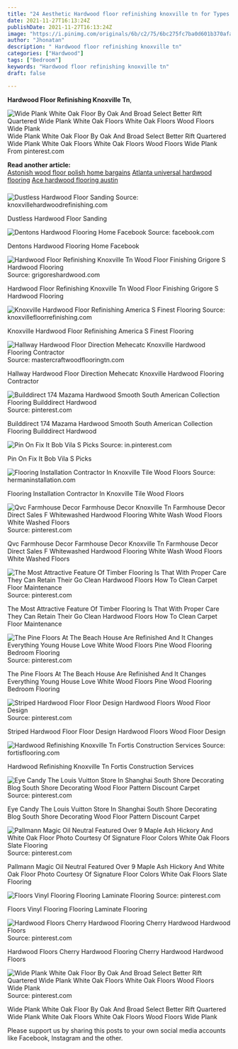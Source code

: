 ```yaml
---
title: "24 Aesthetic Hardwood floor refinishing knoxville tn for Types of Floor"
date: 2021-11-27T16:13:24Z
publishDate: 2021-11-27T16:13:24Z
image: "https://i.pinimg.com/originals/6b/c2/75/6bc275fc7ba0d601b370afa42f608a63.jpg"
author: "Jhonatan"
description: " Hardwood floor refinishing knoxville tn"
categories: ["Hardwood"]
tags: ["Bedroom"]
keywords: "Hardwood floor refinishing knoxville tn"
draft: false

---
```

<!-- Head tag Code -->
**Hardwood Floor Refinishing Knoxville Tn**, 

![Wide Plank White Oak Floor By Oak And Broad Select Better Rift Quartered Wide Plank White Oak Floors White Oak Floors Wood Floors Wide Plank](https://i.pinimg.com/originals/6b/c2/75/6bc275fc7ba0d601b370afa42f608a63.jpg "Wide Plank White Oak Floor By Oak And Broad Select Better Rift Quartered Wide Plank White Oak Floors White Oak Floors Wood Floors Wide Plank")
Wide Plank White Oak Floor By Oak And Broad Select Better Rift Quartered Wide Plank White Oak Floors White Oak Floors Wood Floors Wide Plank From pinterest.com

**Read another article:**  
[Astonish wood floor polish home bargains](/astonish-wood-floor-polish-home-bargains/)
[Atlanta universal hardwood flooring](/atlanta-universal-hardwood-flooring/)
[Ace hardwood flooring austin](/ace-hardwood-flooring-austin/)




### 

 


![Dustless Hardwood Floor Sanding](http://www.knoxvillehardwoodrefinishing.com/wp-content/uploads/2016/09/14212593_1161069177299393_9903819861205184_n.jpg "Dustless Hardwood Floor Sanding")
Source: knoxvillehardwoodrefinishing.com

Dustless Hardwood Floor Sanding  

![Dentons Hardwood Flooring Home Facebook](https://lookaside.fbsbx.com/lookaside/crawler/media/?media_id=164699993555540 "Dentons Hardwood Flooring Home Facebook")
Source: facebook.com

Dentons Hardwood Flooring Home Facebook  

![Hardwood Floor Refinishing Knoxville Tn Wood Floor Finishing Grigore S Hardwood Flooring](https://grigoreshardwood.com/site/wp-content/uploads/finishing-1.jpg "Hardwood Floor Refinishing Knoxville Tn Wood Floor Finishing Grigore S Hardwood Flooring")
Source: grigoreshardwood.com

Hardwood Floor Refinishing Knoxville Tn Wood Floor Finishing Grigore S Hardwood Flooring  

![Knoxville Hardwood Floor Refinishing America S Finest Flooring](https://img1.wsimg.com/isteam/ip/e18ab5f6-a22b-47f9-9c5b-082d91ba0f2c/finishedfloors.jpg/:/rs=w:365,h:365,cg:true,m/cr=w:365,h:365 "Knoxville Hardwood Floor Refinishing America S Finest Flooring")
Source: knoxvillefloorrefinishing.com

Knoxville Hardwood Floor Refinishing America S Finest Flooring  

![Hallway Hardwood Floor Direction Mehecatc Knoxville Hardwood Flooring Contractor](https://mastercraftwoodflooringtn.com/wp-content/uploads/2015/11/hallway-hardwood-floor-direction-mehecatc.jpg "Hallway Hardwood Floor Direction Mehecatc Knoxville Hardwood Flooring Contractor")
Source: mastercraftwoodflooringtn.com

Hallway Hardwood Floor Direction Mehecatc Knoxville Hardwood Flooring Contractor  

![Builddirect 174 Mazama Hardwood Smooth South American Collection Flooring Builddirect Hardwood](https://i.pinimg.com/originals/3b/f2/6c/3bf26c43f45abb6e9b99e011509db185.jpg "Builddirect 174 Mazama Hardwood Smooth South American Collection Flooring Builddirect Hardwood")
Source: pinterest.com

Builddirect 174 Mazama Hardwood Smooth South American Collection Flooring Builddirect Hardwood  

![Pin On Fix It Bob Vila S Picks](https://i.pinimg.com/originals/6c/c9/c9/6cc9c9d6cc3d7dab2984c218842c9695.jpg "Pin On Fix It Bob Vila S Picks")
Source: in.pinterest.com

Pin On Fix It Bob Vila S Picks  

![Flooring Installation Contractor In Knoxville Tile Wood Floors](https://hermaninstallation.com/wp-content/uploads/banner-1-1.jpg "Flooring Installation Contractor In Knoxville Tile Wood Floors")
Source: hermaninstallation.com

Flooring Installation Contractor In Knoxville Tile Wood Floors  

![Qvc Farmhouse Decor Farmhouse Decor Knoxville Tn Farmhouse Decor Direct Sales F Whitewashed Hardwood Flooring White Wash Wood Floors White Washed Floors](https://i.pinimg.com/474x/0a/86/78/0a86781b52c3837cca850231bf3dcf3d.jpg "Qvc Farmhouse Decor Farmhouse Decor Knoxville Tn Farmhouse Decor Direct Sales F Whitewashed Hardwood Flooring White Wash Wood Floors White Washed Floors")
Source: pinterest.com

Qvc Farmhouse Decor Farmhouse Decor Knoxville Tn Farmhouse Decor Direct Sales F Whitewashed Hardwood Flooring White Wash Wood Floors White Washed Floors  

![The Most Attractive Feature Of Timber Flooring Is That With Proper Care They Can Retain Their Go Clean Hardwood Floors How To Clean Carpet Floor Maintenance](https://i.pinimg.com/736x/d1/6f/88/d16f886f60b1dd3b56260434282ec9eb.jpg "The Most Attractive Feature Of Timber Flooring Is That With Proper Care They Can Retain Their Go Clean Hardwood Floors How To Clean Carpet Floor Maintenance")
Source: pinterest.com

The Most Attractive Feature Of Timber Flooring Is That With Proper Care They Can Retain Their Go Clean Hardwood Floors How To Clean Carpet Floor Maintenance  

![The Pine Floors At The Beach House Are Refinished And It Changes Everything Young House Love White Wood Floors Pine Wood Flooring Bedroom Flooring](https://i.pinimg.com/originals/57/5f/41/575f418af21140feb51c0a111dc0856a.jpg "The Pine Floors At The Beach House Are Refinished And It Changes Everything Young House Love White Wood Floors Pine Wood Flooring Bedroom Flooring")
Source: pinterest.com

The Pine Floors At The Beach House Are Refinished And It Changes Everything Young House Love White Wood Floors Pine Wood Flooring Bedroom Flooring  

![Striped Hardwood Floor Floor Design Hardwood Floors Wood Floor Design](https://i.pinimg.com/originals/27/ce/bc/27cebc0b84319a1560721f1a6facbdfe.jpg "Striped Hardwood Floor Floor Design Hardwood Floors Wood Floor Design")
Source: pinterest.com

Striped Hardwood Floor Floor Design Hardwood Floors Wood Floor Design  

![Hardwood Refinishing Knoxville Tn Fortis Construction Services](https://static.wixstatic.com/media/c83fd5_6b6d518c40204f51a589d0c3c64beef7~mv2.jpg/v1/fill/w_528,h_240,al_c,q_80,usm_0.66_1.00_0.01/1155.webp "Hardwood Refinishing Knoxville Tn Fortis Construction Services")
Source: fortisflooring.com

Hardwood Refinishing Knoxville Tn Fortis Construction Services  

![Eye Candy The Louis Vuitton Store In Shanghai South Shore Decorating Blog South Shore Decorating Wood Floor Pattern Discount Carpet](https://i.pinimg.com/originals/25/46/1b/25461beef68ecaa4d3edf55a669e9ad8.jpg "Eye Candy The Louis Vuitton Store In Shanghai South Shore Decorating Blog South Shore Decorating Wood Floor Pattern Discount Carpet")
Source: pinterest.com

Eye Candy The Louis Vuitton Store In Shanghai South Shore Decorating Blog South Shore Decorating Wood Floor Pattern Discount Carpet  

![Pallmann Magic Oil Neutral Featured Over 9 Maple Ash Hickory And White Oak Floor Photo Courtesy Of Signature Floor Colors White Oak Floors Slate Flooring](https://i.pinimg.com/originals/c1/1a/7d/c11a7db1573d2036ce8afaed18260978.jpg "Pallmann Magic Oil Neutral Featured Over 9 Maple Ash Hickory And White Oak Floor Photo Courtesy Of Signature Floor Colors White Oak Floors Slate Flooring")
Source: pinterest.com

Pallmann Magic Oil Neutral Featured Over 9 Maple Ash Hickory And White Oak Floor Photo Courtesy Of Signature Floor Colors White Oak Floors Slate Flooring  

![Floors Vinyl Flooring Flooring Laminate Flooring](https://i.pinimg.com/originals/7b/df/6d/7bdf6d8489b326f3faaa55c5d9fdfec6.jpg "Floors Vinyl Flooring Flooring Laminate Flooring")
Source: pinterest.com

Floors Vinyl Flooring Flooring Laminate Flooring  

![Hardwood Floors Cherry Hardwood Flooring Cherry Hardwood Hardwood Floors](https://i.pinimg.com/736x/a0/43/5b/a0435b235ed64143393bc51f57581270--flooring-ideas-wood-flooring.jpg "Hardwood Floors Cherry Hardwood Flooring Cherry Hardwood Hardwood Floors")
Source: pinterest.com

Hardwood Floors Cherry Hardwood Flooring Cherry Hardwood Hardwood Floors  

![Wide Plank White Oak Floor By Oak And Broad Select Better Rift Quartered Wide Plank White Oak Floors White Oak Floors Wood Floors Wide Plank](https://i.pinimg.com/originals/6b/c2/75/6bc275fc7ba0d601b370afa42f608a63.jpg "Wide Plank White Oak Floor By Oak And Broad Select Better Rift Quartered Wide Plank White Oak Floors White Oak Floors Wood Floors Wide Plank")
Source: pinterest.com

Wide Plank White Oak Floor By Oak And Broad Select Better Rift Quartered Wide Plank White Oak Floors White Oak Floors Wood Floors Wide Plank  

Please support us by sharing this posts to your own social media accounts like Facebook, Instagram and the other.

